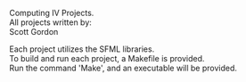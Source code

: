 Computing IV Projects.  
All projects written by:  
Scott Gordon  
  
Each project utilizes the SFML libraries.  
To build and run each project, a Makefile is provided.  
Run the command 'Make', and an executable will be provided.  
